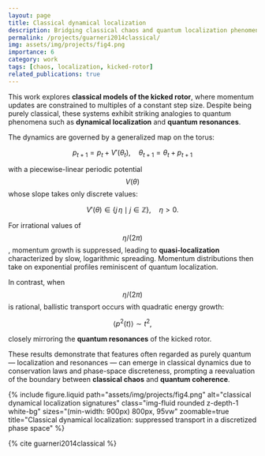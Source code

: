 ```yaml
---
layout: page
title: Classical dynamical localization
description: Bridging classical chaos and quantum localization phenomena.
permalink: /projects/guarneri2014classical/
img: assets/img/projects/fig4.png
importance: 6
category: work
tags: [chaos, localization, kicked-rotor]
related_publications: true
---
```



This work explores **classical models of the kicked rotor**, where momentum updates are constrained to multiples of a constant step size. Despite being purely classical, these systems exhibit striking analogies to quantum phenomena such as **dynamical localization** and **quantum resonances**.

The dynamics are governed by a generalized map on the torus:

$$p_{t+1} = p_t + V'(\theta_t), \quad \theta_{t+1} = \theta_t + p_{t+1}$$

with a piecewise-linear periodic potential $$V(\theta)$$ whose slope takes only discrete values:

$$V'(\theta) \in \{ j \, \eta \mid j \in \mathbb{Z} \}, \quad \eta > 0.$$

For irrational values of $$\eta / (2\pi)$$, momentum growth is suppressed, leading to **quasi-localization** characterized by slow, logarithmic spreading. Momentum distributions then take on exponential profiles reminiscent of quantum localization.  

In contrast, when $$\eta / (2\pi)$$ is rational, ballistic transport occurs with quadratic energy growth:

$$\langle p^2(t) \rangle \sim t^2,$$

closely mirroring the **quantum resonances** of the kicked rotor.  

These results demonstrate that features often regarded as purely quantum — localization and resonances — can emerge in classical dynamics due to conservation laws and phase-space discreteness, prompting a reevaluation of the boundary between **classical chaos** and **quantum coherence**.

{% include figure.liquid path="assets/img/projects/fig4.png" alt="classical dynamical localization signatures" class="img-fluid rounded z-depth-1 white-bg" sizes="(min-width: 900px) 800px, 95vw" zoomable=true title="Classical dynamical localization: suppressed transport in a discretized phase space" %}

<div class="d-none">{% cite guarneri2014classical %}</div>
